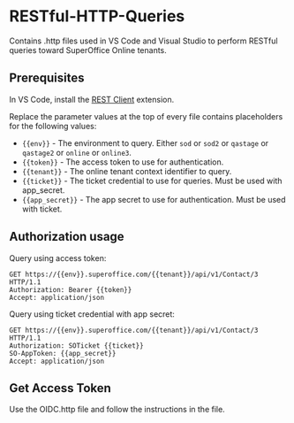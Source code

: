 # RESTful-HTTP-Queries

Contains .http files used in VS Code and Visual Studio to perform RESTful queries toward SuperOffice Online tenants.

## Prerequisites

In VS Code, install the [REST Client](https://marketplace.visualstudio.com/items?itemName=humao.rest-client) extension.

Replace the parameter values at the top of every file contains placeholders for the following values:

- `{{env}}` - The environment to query. Either `sod` or `sod2` or `qastage` or `qastage2` or `online` or `online3`.
- `{{token}}` - The access token to use for authentication.
- `{{tenant}}` - The online tenant context identifier to query.
- `{{ticket}}` - The ticket credential to use for queries. Must be used with app_secret.
- `{{app_secret}}` - The app secret to use for authentication. Must be used with ticket.

## Authorization usage

Query using access token:

```http
GET https://{{env}}.superoffice.com/{{tenant}}/api/v1/Contact/3 HTTP/1.1
Authorization: Bearer {{token}}
Accept: application/json
```

Query using ticket credential with app secret:

```http
GET https://{{env}}.superoffice.com/{{tenant}}/api/v1/Contact/3 HTTP/1.1
Authorization: SOTicket {{ticket}}
SO-AppToken: {{app_secret}}
Accept: application/json
```

## Get Access Token

Use the OIDC.http file and follow the instructions in the file.
